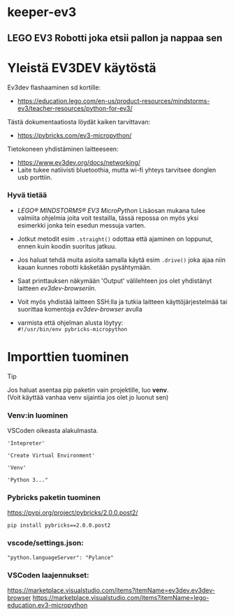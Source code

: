 # keeper-ev3
## LEGO EV3 Robotti joka etsii pallon ja nappaa sen 



# Yleistä EV3DEV käytöstä
Ev3dev flashaaminen sd kortille:  
- https://education.lego.com/en-us/product-resources/mindstorms-ev3/teacher-resources/python-for-ev3/  

Tästä dokumentaatiosta löydät kaiken tarvittavan:  
- https://pybricks.com/ev3-micropython/  

Tietokoneen yhdistäminen laitteeseen:  
- https://www.ev3dev.org/docs/networking/  
- Laite tukee natiivisti bluetoothia, mutta wi-fi yhteys tarvitsee donglen usb porttiin.

### Hyvä tietää
- *LEGO® MINDSTORMS® EV3 MicroPython* Lisäosan mukana tulee valmiita ohjelmia joita voit testailla, tässä repossa on myös yksi esimerkki jonka tein esedun messuja varten.

- Jotkut metodit esim ```.straight()``` odottaa että ajaminen on loppunut, ennen kuin koodin suoritus jatkuu.

- Jos haluat tehdä muita asioita samalla käytä esim ```.drive()``` joka ajaa niin kauan kunnes robotti käsketään pysähtymään.

- Saat printtauksen näkymään 'Output' välilehteen jos olet yhdistänyt laitteen *ev3dev-browseriin*.

- Voit myös yhdistää laitteen SSH:lla ja tutkia laitteen käyttöjärjestelmää tai suorittaa komentoja *ev3dev-browser* avulla

- varmista että ohjelman alusta löytyy:  
```#!/usr/bin/env pybricks-micropython```

# Importtien tuominen
>[!TIP]
>Jos haluat asentaa pip paketin vain projektille, luo **venv**.  
>(Voit käyttää vanhaa venv sijaintia jos olet jo luonut sen)


### Venv:in luominen

VSCoden oikeasta alakulmasta.
```
'Intepreter'

'Create Virtual Environment'

'Venv'

'Python 3..."
```

  
### Pybricks paketin tuominen  
https://pypi.org/project/pybricks/2.0.0.post2/  

```
pip install pybricks==2.0.0.post2
```
### vscode/settings.json:
```
"python.languageServer": "Pylance"
```

### VSCoden laajennukset:
https://marketplace.visualstudio.com/items?itemName=ev3dev.ev3dev-browser
https://marketplace.visualstudio.com/items?itemName=lego-education.ev3-micropython
